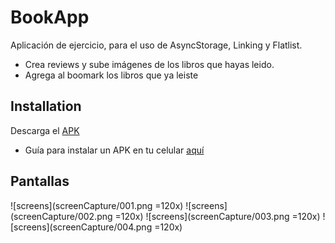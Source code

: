 # BookApp

Aplicación de ejercicio, para el uso de AsyncStorage, Linking y Flatlist.

- Crea reviews y sube imágenes de los libros que hayas leido.
- Agrega al boomark los libros que ya leiste

## Installation

Descarga el [APK](https://github.globant.com/sofia-meza/BookApp/blob/production/android/app/release/app-release.apk)
* Guía para instalar un APK en tu celular [aquí](https://www.xatakandroid.com/tutoriales/como-instalar-aplicaciones-en-apk-en-un-movil-android)

## Pantallas

![screens](screenCapture/001.png =120x)
![screens](screenCapture/002.png =120x)
![screens](screenCapture/003.png =120x)
![screens](screenCapture/004.png =120x)